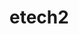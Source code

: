 # etech2
<!-- complete this readme like the ones in class -->
<!-- 
   
    -put in physical email address not just link
    -give space on sides of footer on larger screens. maybe enlarge font
  
    
    -web design page
        -tech symbols....looks good, add color ?**************
        
        -
        
       
      
     -->
        
<!-- *************3/25  -->
<!-- photos page
        
         -->

 <!-- web page
       
        -add row of hover effects not nesiccarilly buttons
        
        -check cards
        -fix navbars.....just need to be centered ->


<!-- privacy police page 
        -use free one-->


<!-- https://freefrontend.com/css-hover-effects/page/3/ -->